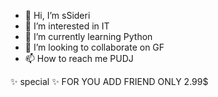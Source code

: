 - 👋 Hi, I’m sSideri
- 👀 I’m interested in IT
- 🌱 I’m currently learning Python
- 💞️ I’m looking to collaborate on GF
- 📫 How to reach me PUDJ


✨ special ✨ 
FOR YOU ADD FRIEND ONLY 2.99$

